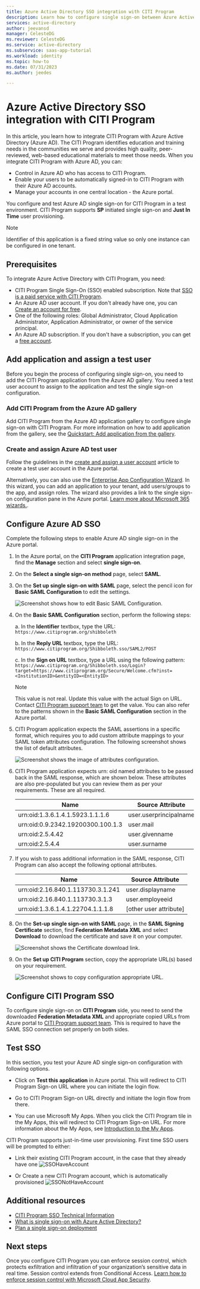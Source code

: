```yaml
---
title: Azure Active Directory SSO integration with CITI Program
description: Learn how to configure single sign-on between Azure Active Directory and CITI Program.
services: active-directory
author: jeevansd
manager: CelesteDG
ms.reviewer: CelesteDG
ms.service: active-directory
ms.subservice: saas-app-tutorial
ms.workload: identity
ms.topic: how-to
ms.date: 07/31/2023
ms.author: jeedes

---
```


# Azure Active Directory SSO integration with CITI Program

In this article, you learn how to integrate CITI Program with Azure Active Directory (Azure AD). The CITI Program identifies education and training needs in the communities we serve and provides high quality, peer-reviewed, web-based educational materials to meet those needs. When you integrate CITI Program with Azure AD, you can:

* Control in Azure AD who has access to CITI Program.
* Enable your users to be automatically signed-in to CITI Program with their Azure AD accounts.
* Manage your accounts in one central location - the Azure portal.

You configure and test Azure AD single sign-on for CITI Program in a test environment. CITI Program supports **SP** initiated single sign-on and **Just In Time** user provisioning.

> [!NOTE]
> Identifier of this application is a fixed string value so only one instance can be configured in one tenant.

## Prerequisites

To integrate Azure Active Directory with CITI Program, you need:

* CITI Program Single Sign-On (SSO) enabled subscription. Note that [SSO is a paid service with CITI Program](https://support.citiprogram.org/s/article/single-sign-on-sso-and-shibboleth-technical-specs#General).
* An Azure AD user account. If you don't already have one, you can [Create an account for free](https://azure.microsoft.com/free/?WT.mc_id=A261C142F).
* One of the following roles: Global Administrator, Cloud Application Administrator, Application Administrator, or owner of the service principal.
* An Azure AD subscription. If you don't have a subscription, you can get a [free account](https://azure.microsoft.com/free/).

## Add application and assign a test user

Before you begin the process of configuring single sign-on, you need to add the CITI Program application from the Azure AD gallery. You need a test user account to assign to the application and test the single sign-on configuration.

### Add CITI Program from the Azure AD gallery

Add CITI Program from the Azure AD application gallery to configure single sign-on with CITI Program. For more information on how to add application from the gallery, see the [Quickstart: Add application from the gallery](../manage-apps/add-application-portal.md).

### Create and assign Azure AD test user

Follow the guidelines in the [create and assign a user account](../manage-apps/add-application-portal-assign-users.md) article to create a test user account in the Azure portal.

Alternatively, you can also use the [Enterprise App Configuration Wizard](https://portal.office.com/AdminPortal/home?Q=Docs#/azureadappintegration). In this wizard, you can add an application to your tenant, add users/groups to the app, and assign roles. The wizard also provides a link to the single sign-on configuration pane in the Azure portal. [Learn more about Microsoft 365 wizards.](/microsoft-365/admin/misc/azure-ad-setup-guides). 

## Configure Azure AD SSO

Complete the following steps to enable Azure AD single sign-on in the Azure portal.

1. In the Azure portal, on the **CITI Program** application integration page, find the **Manage** section and select **single sign-on**.
1. On the **Select a single sign-on method** page, select **SAML**.
1. On the **Set up single sign-on with SAML** page, select the pencil icon for **Basic SAML Configuration** to edit the settings.

   ![Screenshot shows how to edit Basic SAML Configuration.](common/edit-urls.png "Basic Configuration")

1. On the **Basic SAML Configuration** section, perform the following steps:

	a. In the **Identifier** textbox, type the URL:
	`https://www.citiprogram.org/shibboleth`

	b. In the **Reply URL** textbox, type the URL:
	`https://www.citiprogram.org/Shibboleth.sso/SAML2/POST`

	c. In the **Sign on URL** textbox, type a URL using the following pattern:
	`https://www.citiprogram.org/Shibboleth.sso/Login?target=https://www.citiprogram.org/Secure/Welcome.cfm?inst=<InstitutionID>&entityID=<EntityID>`

	> [!NOTE]
	> This value is not real. Update this value with the actual Sign on URL. Contact [CITI Program support team](mailto:shibboleth@citiprogram.org) to get the value. You can also refer to the patterns shown in the **Basic SAML Configuration** section in the Azure portal.

1. CITI Program application expects the SAML assertions in a specific format, which requires you to add custom attribute mappings to your SAML token attributes configuration. The following screenshot shows the list of default attributes.

	![Screenshot shows the image of attributes configuration.](common/default-attributes.png "Default Attributes")

1. CITI Program application expects urn: oid named attributes to be passed back in the SAML response, which are shown below. These attributes are also pre-populated but you can review them as per your requirements. These are all required.

	| Name |  Source Attribute|
	| ---------------|  --------- |
	| urn:oid:1.3.6.1.4.1.5923.1.1.1.6 | user.userprincipalname |
	| urn:oid:0.9.2342.19200300.100.1.3 | user.mail |
	| urn:oid:2.5.4.42 | user.givenname |
	| urn:oid:2.5.4.4 | user.surname |

1. If you wish to pass additional information in the SAML response, CITI Program can also accept the following optional attributes.

	| Name |  Source Attribute|
	| ---------------|  --------- |
	| urn:oid:2.16.840.1.113730.3.1.241 | user.displayname |
	| urn:oid:2.16.840.1.113730.3.1.3 | user.employeeid |
	| urn:oid:1.3.6.1.4.1.22704.1.1.1.8 | [other user attribute] |

1. On the **Set-up single sign-on with SAML** page, in the **SAML Signing Certificate** section,  find **Federation Metadata XML** and select **Download** to download the certificate and save it on your computer.

    ![Screenshot shows the Certificate download link.](common/metadataxml.png "Certificate")

1. On the **Set up CITI Program** section, copy the appropriate URL(s) based on your requirement.

	![Screenshot shows to copy configuration appropriate URL.](common/copy-configuration-urls.png "Metadata")

## Configure CITI Program SSO

To configure single sign-on on **CITI Program** side, you need to send the downloaded **Federation Metadata XML** and appropriate copied URLs from Azure portal to [CITI Program support team](mailto:shibboleth@citiprogram.org). This is required to have the SAML SSO connection set properly on both sides.

## Test SSO 

In this section, you test your Azure AD single sign-on configuration with following options. 

* Click on **Test this application** in Azure portal. This will redirect to CITI Program Sign-on URL where you can initiate the login flow. 

* Go to CITI Program Sign-on URL directly and initiate the login flow from there.

* You can use Microsoft My Apps. When you click the CITI Program tile in the My Apps, this will redirect to CITI Program Sign-on URL. For more information about the My Apps, see [Introduction to the My Apps](../user-help/my-apps-portal-end-user-access.md).

CITI Program supports just-in-time user provisioning. First time SSO users will be prompted to either: 

* Link their existing CITI Program account, in the case that they already have one
![SSOHaveAccount](https://user-images.githubusercontent.com/46728557/228357500-a74489c7-8c5f-4cbe-ad47-9757d3d9fbe6.PNG "Link existing CITI Program account")

* Or Create a new CITI Program account, which is automatically provisioned
![SSONotHaveAccount](https://user-images.githubusercontent.com/46728557/228357503-f4eba4bb-f3fa-43e9-a98a-f0da87074eeb.PNG "Provision new CITI Program account")

## Additional resources

* [CITI Program SSO Technical Information](https://support.citiprogram.org/s/article/single-sign-on-sso-and-shibboleth-technical-specs#EntityInformation)
* [What is single sign-on with Azure Active Directory?](../manage-apps/what-is-single-sign-on.md)
* [Plan a single sign-on deployment](../manage-apps/plan-sso-deployment.md)

## Next steps

Once you configure CITI Program you can enforce session control, which protects exfiltration and infiltration of your organization’s sensitive data in real time. Session control extends from Conditional Access. [Learn how to enforce session control with Microsoft Cloud App Security](/cloud-app-security/proxy-deployment-aad).
